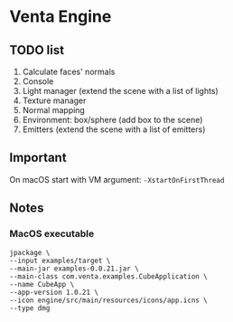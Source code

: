 # Venta Engine
## TODO list
1. Calculate faces' normals
2. Console
3. Light manager (extend the scene with a list of lights)
4. Texture manager
5. Normal mapping
6. Environment: box/sphere (add box to the scene)
7. Emitters (extend the scene with a list of emitters)

## Important
On macOS start with VM argument: `-XstartOnFirstThread`

## Notes
### MacOS executable
```
jpackage \
--input examples/target \
--main-jar examples-0.0.21.jar \
--main-class com.venta.examples.CubeApplication \
--name CubeApp \
--app-version 1.0.21 \
--icon engine/src/main/resources/icons/app.icns \
--type dmg
```